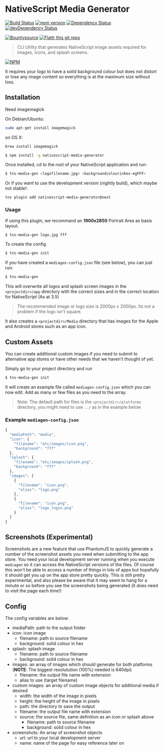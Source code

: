 # NativeScript Media Generator

[![Build Status](https://travis-ci.org/hypery2k/nativescript-media-generator.svg?branch=master)](https://travis-ci.org/hypery2k/nativescript-media-generator) [![npm version](https://badge.fury.io/js/nativescript-media-generator.svg)](http://badge.fury.io/js/nativescript-media-generator) [![Dependency Status](https://david-dm.org/hypery2k/nativescript-media-generator.svg)](https://david-dm.org/hypery2k/nativescript-media-generator) [![devDependency Status](https://david-dm.org/hypery2k/nativescript-media-generator/dev-status.svg)](https://david-dm.org/hypery2k/nativescript-media-generator#info=devDependencies) 

[![Bountysource](https://www.bountysource.com/badge/tracker?tracker_id=11673029)](https://www.bountysource.com/trackers/11673029-hypery2k-nativescript-media-generatorerator?utm_source=11673029&utm_medium=shield&utm_campaign=TRACKER_BADGE) [![Flattr this git repo](http://api.flattr.com/button/flattr-badge-large.png)](https://flattr.com/submit/auto?user_id=mreinhardt&url=https://github.com/hypery2k/nativescript-media-generator&title=badges&language=&tags=github&category=software)

> CLI Utility that generates NativeScript image assets required for images, icons, and splash screens. 

[![NPM](https://nodei.co/npm/nativescript-media-generator.png?downloads=true&downloadRank=true&stars=true)](https://nodei.co/npm/nativescript-media-generator/)

It requires your logo to have a solid background colour but does not distort or lose any image content so everything is at the maximum size without loss.

## Installation

Need imagemagick

On Debian/Ubuntu:

```bash
sudo apt-get install imagemagick
```

on OS X:

```bash
brew install imagemagick
```

```bash
$ npm install -g nativescript-media-generator
```

Once installed, cd to the root of your NativeScript application and run:
```bash
$ tns-media-gen <logofilename.jpg> <backgroundcolourinhex-egFFF>
```


Or if you want to use the development version (nightly build), which maybe not stable!:

```
tns plugin add nativescript-media-generator@next
```

### Usage

If using this plugin, we recommand an **1900x2850** Portrait Area as basis layout.

```bash
$ tns-media-gen logo.jpg fff
```

To create the config 

```bash
$ tns-media-gen init
```

If you have created a `mediagen-config.json` file (see below), you can just run:
```bash
$ tns-media-gen
```

This will overwrite all logos and splash screen images in the `<projectdir>/app` directory with the correct sizes and in the correct location for NativeScript (As at 3.5)
> The recommended image or logo size is 2000px x 2000px. Its not a problem if the logo isn't square.

It also creates a `<projectdir>/Media` directory that has images for the Apple and Android stores such as an app icon.

## Custom Assets
You can create additional custom images if you need to submit to alternative app stores or have other needs that we haven't thought of yet.

Simply go to your project directory and run
```bash
$ tns-media-gen init
```

It will create an example file called `mediagen-config.json` which you can now edit. Add as many or few files as you need to the array.

> Note: The default path for files is the `<projectdir>/platforms` directory, you might need to use `../` as in the example below

### Example `mediagen-config.json`
```javascript
{
  "mediaPath": "media",
  "icon": {
    "filename": "etc/images/icon.png",
    "background": "fff"
  },
  "splash": {
    "filename": "etc/images/splash.png",
    "background": "fff"
  },
  "images": [
    {
      "filename": "icon.png",
      "alias": "logo.png"
    },
    {
      "filename": "icon.png",
      "alias": "logo_login.png"
    }
  ]
}
```

## Screenshots (Experimental)
Screenshots are a new feature that use PhantomJS to quickly generate a number of the screenshot assets you need when submitting to the app store. You need your local development server running when you execute `mediagen` so it can access the NativeScript versions of the files. Of course this won't be able to access a number of things in lots of apps but hopefully it should get you up on the app store pretty quickly.
This is still pretty experimental, and also please be aware that it may seem to hang for a minute or so before you see the screenshots being generated (it does need to visit the page each time!)


## Config
The config variables are below:
- mediaPath: path to the output folder
- icon: icon image
    - filename: path to source filename
    - background: solid colour in hex
- splash: splash image
    - filename: path to source filename
    - background: solid colour in hex
- images: an array of images which should generate for both platforms (**NOTE**: The biggest resolutution (100%) needed is 640dpi)
    - filename: the output file name with extension
    - alias to use (target filename)
- custom images: an array of custom image objects for additional media if desired
    - width: the width of the image in pixels
    - height: the height of the image in pixels
    - path: the directory to save the output
    - filename: the output file name with extension
    - source: the source file, same definition as an icon or splash above
        - filename: path to source filename
        - background: solid colour in hex
- screenshots: An array of screenshot objects
    - url: url to your local development server
    - name: name of the page for easy reference later on
